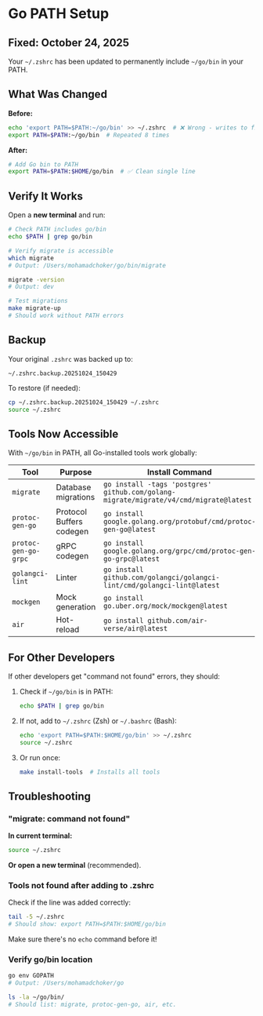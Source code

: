 # Go PATH Setup

## Fixed: October 24, 2025

Your `~/.zshrc` has been updated to permanently include `~/go/bin` in your PATH.

## What Was Changed

**Before:**
```bash
echo 'export PATH=$PATH:~/go/bin' >> ~/.zshrc  # ❌ Wrong - writes to file
export PATH=$PATH:~/go/bin  # Repeated 8 times
```

**After:**
```bash
# Add Go bin to PATH
export PATH=$PATH:$HOME/go/bin  # ✅ Clean single line
```

## Verify It Works

Open a **new terminal** and run:

```bash
# Check PATH includes go/bin
echo $PATH | grep go/bin

# Verify migrate is accessible
which migrate
# Output: /Users/mohamadchoker/go/bin/migrate

migrate -version
# Output: dev

# Test migrations
make migrate-up
# Should work without PATH errors
```

## Backup

Your original `.zshrc` was backed up to:
```
~/.zshrc.backup.20251024_150429
```

To restore (if needed):
```bash
cp ~/.zshrc.backup.20251024_150429 ~/.zshrc
source ~/.zshrc
```

## Tools Now Accessible

With `~/go/bin` in PATH, all Go-installed tools work globally:

| Tool | Purpose | Install Command |
|------|---------|----------------|
| `migrate` | Database migrations | `go install -tags 'postgres' github.com/golang-migrate/migrate/v4/cmd/migrate@latest` |
| `protoc-gen-go` | Protocol Buffers codegen | `go install google.golang.org/protobuf/cmd/protoc-gen-go@latest` |
| `protoc-gen-go-grpc` | gRPC codegen | `go install google.golang.org/grpc/cmd/protoc-gen-go-grpc@latest` |
| `golangci-lint` | Linter | `go install github.com/golangci/golangci-lint/cmd/golangci-lint@latest` |
| `mockgen` | Mock generation | `go install go.uber.org/mock/mockgen@latest` |
| `air` | Hot-reload | `go install github.com/air-verse/air@latest` |

## For Other Developers

If other developers get "command not found" errors, they should:

1. Check if `~/go/bin` is in PATH:
   ```bash
   echo $PATH | grep go/bin
   ```

2. If not, add to `~/.zshrc` (Zsh) or `~/.bashrc` (Bash):
   ```bash
   echo 'export PATH=$PATH:$HOME/go/bin' >> ~/.zshrc
   source ~/.zshrc
   ```

3. Or run once:
   ```bash
   make install-tools  # Installs all tools
   ```

## Troubleshooting

### "migrate: command not found"

**In current terminal:**
```bash
source ~/.zshrc
```

**Or open a new terminal** (recommended).

### Tools not found after adding to .zshrc

Check if the line was added correctly:
```bash
tail -5 ~/.zshrc
# Should show: export PATH=$PATH:$HOME/go/bin
```

Make sure there's no `echo` command before it!

### Verify go/bin location

```bash
go env GOPATH
# Output: /Users/mohamadchoker/go

ls -la ~/go/bin/
# Should list: migrate, protoc-gen-go, air, etc.
```
